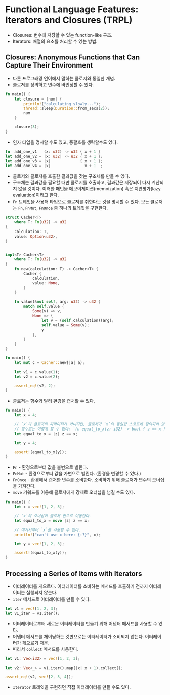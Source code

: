 # Functional Language Features: Iterators and Closures (TRPL)

* Closures: 변수에 저장할 수 있는 function-like 구조.
* Iterators: 배열의 요소를 처리할 수 있는 방법.

## Closures: Anonymous Functions that Can Capture Their Environment

* 다른 프로그래밍 언어에서 말하는 클로저와 동일한 개념.
* 클로저를 정의하고 변수에 바인딩할 수 있다.

```rust
fn main() {
    let closure = |num| {
        println!("calculating slowly...");
        thread::sleep(Duration::from_secs(2));
        num
    }

    closure(3);
}
```

* 인자 타입을 명시할 수도 있고, 중괄호를 생략할수도 있다.

```rust
fn  add_one_v1   (x: u32) -> u32 { x + 1 }
let add_one_v2 = |x: u32| -> u32 { x + 1 };
let add_one_v3 = |x|             { x + 1 };
let add_one_v4 = |x|               x + 1  ;
```

* 클로저와 클로저를 호출한 결과값을 갖는 구조체를 만들 수 있다.
* 구조체는 결과값을 필요할 때만 클로저를 호출하고, 결과값은 저장되어 다시 계산되지 않을 것이다. 이러한 패턴을 메모이제이션(memoization) 혹은 지연평가(lazy evaluation)이라고 한다.
* `Fn` 트레잇을 사용해 타입으로 클로저를 취한다는 것을 명시할 수 있다. 모든 클로저는 `Fn`, `FnMut`, `FnOnce` 중 하나의 트레잇을 구현한다.

```rust
struct Cacher<T>
    where T: Fn(u32) -> u32
{
    calculation: T,
    value: Option<u32>,
}


impl<T> Cacher<T>
    where T: Fn(u32) -> u32
{
    fn new(calculation: T) -> Cacher<T> {
        Cacher {
            calculation,
            value: None,
        }
    }

    fn value(&mut self, arg: u32) -> u32 {
        match self.value {
            Some(v) => v,
            None => {
                let v = (self.calculation)(arg);
                self.value = Some(v);
                v
            },
        }
    }
}

fn main() {
    let mut c = Cacher::new(|a| a);

    let v1 = c.value(1);
    let v2 = c.value(2);

    assert_eq!(v2, 2);
}
```

* 클로저는 함수와 달리 환경을 캡처할 수 있다.

```rust
fn main() {
    let x = 4;

    // `x`가 클로저의 파라미터가 아니지만, 클로저가 `x`와 동일한 스코프에 정의되어 있기 때문에 사용할 수 있다.
    // 함수로는 이렇게 할 수 없다: `fn equal_to_x(z: i32) -> bool { z == x }`
    let equal_to_x = |z| z == x;

    let y = 4;

    assert!(equal_to_x(y));
}

```

* `Fn` - 환경으로부터 값을 불변으로 빌린다.
* `FnMut` - 환경으로부터 값을 가변으로 빌린다. (환경을 변경할 수 있다.)
* `FnOnce` - 환경에서 캡처한 변수를 소비한다. 소비하기 위해 클로저가 변수의 오너십을 가져간다.
* `move` 키워드를 이용해 클로저에게 강제로 오너십을 넘길 수도 있다.

```rust
fn main() {
    let x = vec![1, 2, 3];

    // `x`의 오너십이 클로저 안으로 이동한다.
    let equal_to_x = move |z| z == x;

    // 여기서부터 `x`를 사용할 수 없다.
    println!("can't use x here: {:?}", x);

    let y = vec![1, 2, 3];

    assert!(equal_to_x(y));
}
```

## Processing a Series of Items with Iterators

* 이터레이터를 게으르다. 이터레이터를 소비하는 메서드를 호출하기 전까지 이터레이터는 실행되지 않는다.
* `iter` 메서드로 이터레이터를 만들 수 있다.

```rust
let v1 = vec![1, 2, 3];
let v1_iter = v1.iter();
```

* 이터레이터로부터 새로운 이터레이터를 만들기 위해 어댑터 메서드를 사용할 수 있다.
* 어댑터 메서드를 체이닝하는 것만으로는 이터레이터가 소비되지 않는다. 이터레이터가 게으르기 때문.
* 따라서 `collect` 메서드를 사용한다.

```rust
let v1: Vec<i32> = vec![1, 2, 3];

let v2: Vec<_> = v1.iter().map(|x| x + 1).collect();

assert_eq!(v2, vec![2, 3, 4]);
```

* `Iterator` 트레잇을 구현하면 직접 이터레이터를 만들 수도 있다.
